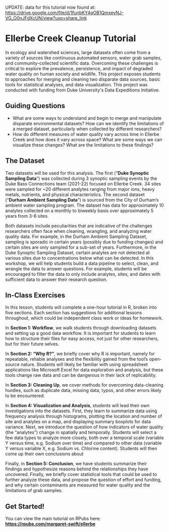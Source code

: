 UPDATE: data for this tutorial now found at: https://drive.google.com/file/d/1funbKY4qOB1QmxeyNJ-VG_O0nJFdXcUN/view?usp=share_link

# Ellerbe Creek Cleanup Tutorial

In ecology and watershed sciences, large datasets often come from a variety of sources like continuous automated sensors, water grab samples, and community-collected scientific data. Overcoming these challenges is critical to explore the prevalence, persistence, and impact of degraded water quality on human society and wildlife. This project exposes students to approaches for merging and cleaning two disparate data sources, basic tools for statistical analyses, and data visualization. This project was conducted with funding from Duke University's Data Expeditions Initiative.

## Guiding Questions 
- What are some ways to understand and begin to merge and manipulate disparate environmental datasets? How can we identify the limitations of a merged dataset, particularly when collected by different researchers? 
- How do different measures of water quality vary across time in Ellerbe Creek and how does it vary across space? What are some ways we can visualize these changes? What are the limitations to these findings?  

## The Dataset 
Two datasets will be used for this analysis. The first (“**Duke Synoptic Sampling Data**”) was collected during 3 synoptic sampling events by the Duke Bass Connections team (2021-22) focused on Ellerbe Creek. 34 sites were sampled for ~20 different analytes ranging from major ions, heavy metals, nutrients, and physical characteristics. The second dataset (“**Durham Ambient Sampling Data**”) is sourced from the City of Durham’s ambient water sampling program. The dataset has data for approximately 10 analytes collected on a monthly to biweekly basis over approximately 5 years from 3-6 sites.  

Both datasets include peculiarities that are indicative of the challenges researchers often face when cleaning, wrangling, and analyzing water quality data. For example, in the Durham Ambient Sampling Dataset, sampling is sporadic in certain years (possibly due to funding changes) and certain sites are only sampled for a sub-set of years. Furthermore, in the Duke Synoptic Sampling Dataset, certain analytes are not detected at various sites due to concentrations below what can be detected. In this workshop, we will help students build a data pipeline to select, clean, and wrangle the data to answer questions. For example, students will be encouraged to filter the data to only include analytes, sites, and dates with sufficient data to answer their research question.  
 
## In-Class Exercises 
In this lesson, students will complete a one-hour tutorial in R, broken into five sections. Each section has suggestions for additional lessons throughout, which could be independent class work or ideas for homework.  

In **Section 1: Workflow**, we walk students through downloading datasets and setting up a good data workflow. It is important for students to learn how to structure their files for easy access, not just for other researchers, but for their future selves. 

In **Section 2: “Why R?”**, we briefly cover why R is important, namely for repeatable, reliable analyses and the flexibility gained from the tool’s open-source nature. Students will likely be familiar with using spreadsheet applications like Microsoft Excel for data exploration and analysis, but these tools change raw data and can be dangerous in their lack of replicability. 

In **Section 3: Cleaning Up**, we cover methods for overcoming data-cleaning hurdles, such as duplicate data, missing data, typos, and other errors likely to be encountered.  

In **Section 4: Visualization and Analysis**, students will lead their own investigations into the datasets. First, they learn to summarize data using frequency analysis through histograms, plotting the location and number of site and analytes on a map, and displaying summary boxplots for data variance. Next, we introduce the question of how indicators of water quality (the “analytes”) change in spatially and temporally. Students will select a few data types to analyze more closely, both over a temporal scale (variable Y versus time, e.g. Sodium over time) and compared to other data (variable Y versus variable X, e.g. Sodium vs. Chlorine content). Students will then come up their own conclusions about  

Finally, in **Section 5: Conclusion**, we have students summarize their findings and hypothesize reasons behind the relationships they have uncovered. Finally, we briefly cover statistical tools that could be used to further analyze these data, and propose the question of effort and funding, and why certain contaminants are measured for water quality and the limitations of grab samples.  

## Get Started!
You can view the main tutorial on RPubs here: **https://rpubs.com/margaret-swift/ellerbe**
